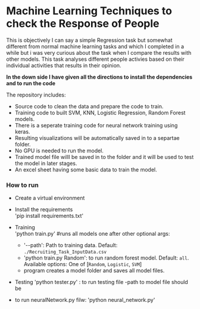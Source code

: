 # Machine Learning Techniques to check the Response of People

This is objectively I can say a simple Regression task but somewhat different from normal machine learning tasks and which I completed in a while but i was very curious about the task when I compare the results with other models.
This task analyses different people activies based on their individual activities that results in their opinion.

**In the down side I have given all the directions to install the dependencies and to run the code**


The repository includes:
* Source code to clean the data and prepare the code to train.
* Training code to built SVM, KNN, Logistic Regression, Random Forest models.
* There is a seperate training code for neural network training using keras.
* Resulting visualizations will be automatically saved in to a separtae folder.
* No GPU is needed to run the model.
* Trained model file willl be saved in to the folder and it will be used to test the model in later stages.
* An excel sheet having some basic data to train the model.

### How to run

- Create a virtual environment
- Install the requirements  
    'pip install requirements.txt'
- Training  
    'python train.py' #runs all models one after other
    optional args:
    - '--path': Path to training data. Default: `./Recruiting_Task_InputData.csv`
    - 'python train.py Random': to run random forest model. Default: `all`. Available options: One of [`Random`, `Logistic`, `SVM`]
    - program creates a model folder and saves all model files.

- Testing
    'python tester.py' : to run testing file
    -path to model file should be 

- to run neuralNetwork.py filw:
	'python neural_network.py' 

